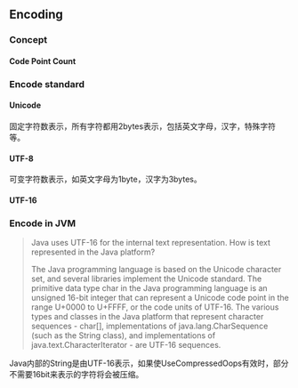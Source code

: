 ## Encoding

### Concept

#### Code Point Count

### Encode standard

#### Unicode
固定字符数表示，所有字符都用2bytes表示，包括英文字母，汉字，特殊字符等。

#### UTF-8
可变字符数表示，如英文字母为1byte，汉字为3bytes。

#### UTF-16

### Encode in JVM
> Java uses UTF-16 for the internal text representation.
> How is text represented in the Java platform?
>
> The Java programming language is based on the Unicode character set, and several libraries implement the Unicode standard. The primitive data type char in the Java programming language is an unsigned 16-bit integer that can represent a Unicode code point in the range U+0000 to U+FFFF, or the code units of UTF-16. The various types and classes in the Java platform that represent character sequences - char[], implementations of java.lang.CharSequence (such as the String class), and implementations of java.text.CharacterIterator - are UTF-16 sequences.

Java内部的String是由UTF-16表示，如果使UseCompressedOops有效时，部分不需要16bit来表示的字符将会被压缩。
